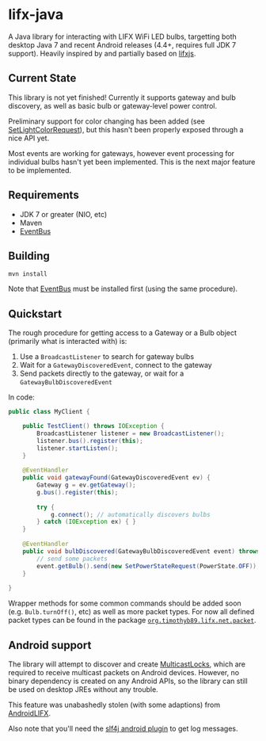 lifx-java
=========

A Java library for interacting with LIFX WiFi LED bulbs, targetting both desktop Java 7 and recent Android releases (4.4+, requires full JDK 7 support). Heavily inspired by and partially based on [lifxjs](https://github.com/magicmonkey/lifxjs).

Current State
-------------

This library is not yet finished! Currently it supports gateway and bulb discovery, as well as basic bulb or gateway-level power control.

Preliminary support for color changing has been added (see [SetLightColorRequest](https://github.com/timothyb89/lifx-java/blob/master/src/main/java/org/timothyb89/lifx/net/packet/request/SetLightColorRequest.java)), but this hasn't been properly exposed through a nice API yet.

Most events are working for gateways, however event processing for individual bulbs hasn't yet been implemented. This is the next major feature to be implemented.

Requirements
------------

* JDK 7 or greater (NIO, etc)
* Maven
* [EventBus](https://github.com/timothyb89/EventBus)

Building
--------
```
mvn install
```

Note that [EventBus](https://github.com/timothyb89/EventBus) must be installed first (using the same procedure).

Quickstart
----------
The rough procedure for getting access to a Gateway or a Bulb object (primarily what is interacted with) is:

1. Use a `BroadcastListener` to search for gateway bulbs
2. Wait for a `GatewayDiscoveredEvent`, connect to the gateway
3. Send packets directly to the gateway, or wait for a `GatewayBulbDiscoveredEvent`

In code:

```java
public class MyClient {

	public TestClient() throws IOException {
		BroadcastListener listener = new BroadcastListener();
		listener.bus().register(this);
		listener.startListen();
	}
	
	@EventHandler
	public void gatewayFound(GatewayDiscoveredEvent ev) {
		Gateway g = ev.getGateway();
		g.bus().register(this);
		
		try {
			g.connect(); // automatically discovers bulbs
		} catch (IOException ex) { }
	}
	
	@EventHandler
	public void bulbDiscovered(GatewayBulbDiscoveredEvent event) throws IOException {
		// send some packets
		event.getBulb().send(new SetPowerStateRequest(PowerState.OFF));
	}
	
}
```

Wrapper methods for some common commands should be added soon (e.g. `Bulb.turnOff()`, etc) as well as more packet types. For now all defined packet types can be found in the package [`org.timothyb89.lifx.net.packet`](https://github.com/timothyb89/lifx-java/tree/master/src/main/java/org/timothyb89/lifx/net/packet).

Android support
---------------

The library will attempt to discover and create [MulticastLocks](http://developer.android.com/reference/android/net/wifi/WifiManager.MulticastLock.html), which are required to receive multicast packets on Android devices. However, no binary dependency is created on any Android APIs, so the library can still be used on desktop JREs without any trouble.

This feature was unabashedly stolen (with some adaptions) from [AndroidLIFX](https://github.com/akrs/AndroidLIFX).

Also note that you'll need the [slf4j android plugin](http://www.slf4j.org/android/) to get log messages.

